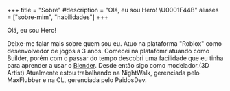 +++
title = "Sobre"
#description = "Olá, eu sou Hero! \U0001F44B"
aliases = ["sobre-mim", "habilidades"]
+++

Olá, eu sou Hero!

Deixe-me falar mais sobre quem sou eu. Atuo na plataforma "Roblox" como desenvolvedor de jogos a 3 anos.
Comecei na platafomr atuando como Builder, porém com o passar do tempo descobri uma facilidade que eu tinha
para aprender a usar o [Blender](https://www.blender.org/). Desde então sigo como modelador.(3D Artist)
Atualmente estou trabalhando na NightWalk, gerenciada pelo MaxFlubber e na CL, gerenciada pelo PaidosDev.
